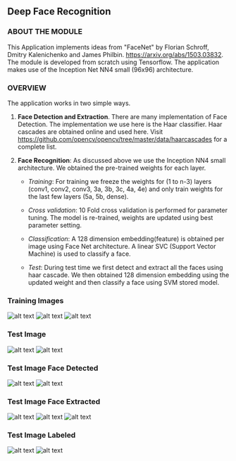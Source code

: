 
## Deep Face Recognition

### ABOUT THE MODULE
This Application implements ideas from "FaceNet" by Florian Schroff, Dmitry Kalenichenko and James Philbin. https://arxiv.org/abs/1503.03832. The module is developed from scratch using Tensorflow. The application makes use of the Inception Net NN4 small (96x96) architecture.


### OVERVIEW
The application works in two simple ways.

1. **Face Detection and Extraction**. There are many implementation of Face Detection. The implementation we use here is the Haar classifier. Haar cascades are obtained online and used here. Visit https://github.com/opencv/opencv/tree/master/data/haarcascades for a complete list.
  
2. **Face Recognition**: As discussed above we use the Inception NN4 small architecture. We obtained the pre-trained weights for each layer. 

   * *Training*: For training we freeze the weights for (1 to n-3) layers (conv1, conv2, conv3, 3a, 3b, 3c, 4a, 4e) and only train weights for the last few layers (5a, 5b, dense). 
   
   * *Cross validation*: 10 Fold cross validation is performed for parameter tuning. The model is re-trained, weights are updated using best parameter setting.
   
   * *Classification*: A 128 dimension embedding(feature) is obtained per image using Face Net architecture. A linear SVC (Support Vector Machine) is used to classify a face. 
   
   * *Test*: During test time we first detect and extract all the faces using haar cascade. We then obtained 128 dimension embedding using the updated weight and then classify a face using SVM stored model.

### Training Images
![alt text](https://github.com/Sardhendu/DeepFaceRecognition/blob/master/images/sample_training_image/37.jpg)
![alt text](https://github.com/Sardhendu/DeepFaceRecognition/blob/master/images/sample_training_image/4.jpg)
![alt text](https://github.com/Sardhendu/DeepFaceRecognition/blob/master/images/sample_training_image/5.jpg)

### Test Image
![alt text](https://github.com/Sardhendu/DeepFaceRecognition/blob/master/images/face_snapshot/img2.jpg)
![alt text](https://github.com/Sardhendu/DeepFaceRecognition/blob/master/images/face_snapshot/img4.jpg)

### Test Image Face Detected
![alt text](https://github.com/Sardhendu/DeepFaceRecognition/blob/master/images/face_detection/img2.jpg)
![alt text](https://github.com/Sardhendu/DeepFaceRecognition/blob/master/images/face_detection/img4.jpg)

### Test Image Face Extracted
![alt text](https://github.com/Sardhendu/DeepFaceRecognition/blob/master/images/face_extracted/img2_0.jpg)
![alt text](https://github.com/Sardhendu/DeepFaceRecognition/blob/master/images/face_extracted/img2_1.jpg)
![alt text](https://github.com/Sardhendu/DeepFaceRecognition/blob/master/images/face_extracted/img4_0.jpg)

### Test Image Labeled
![alt text](https://github.com/Sardhendu/DeepFaceRecognition/blob/master/images/face_detection_labeled/img2.jpg)
![alt text](https://github.com/Sardhendu/DeepFaceRecognition/blob/master/images/face_detection_labeled/img4.jpg)